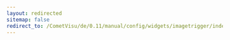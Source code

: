 ```yaml
---
layout: redirected
sitemap: false
redirect_to: /CometVisu/de/0.11/manual/config/widgets/imagetrigger/index.html
---
```


